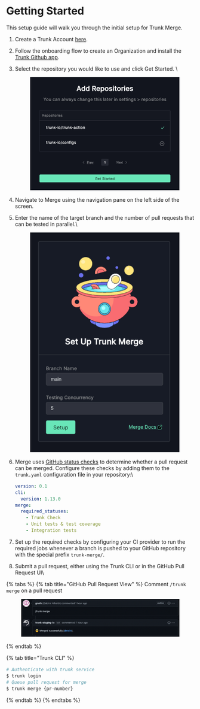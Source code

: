# Getting Started

This setup guide will walk you through the initial setup for Trunk Merge.

1. Create a Trunk Account [here](https://app.trunk.io/signup).
2. Follow the onboarding flow to create an Organization and install the [Trunk Github app](https://github.com/apps/trunk-io).
3.  Select the repository you would like to use and click Get Started. \


    <figure><img src="../.gitbook/assets/image.png" alt=""><figcaption></figcaption></figure>
4. Navigate to Merge using the navigation pane on the left side of the screen.
5.  Enter the name of the target branch and the number of pull requests that can be tested in parallel.\


    <figure><img src="../.gitbook/assets/image (1).png" alt=""><figcaption></figcaption></figure>


6.  Merge uses [GitHub status checks](https://docs.github.com/en/pull-requests/collaborating-with-pull-requests/collaborating-on-repositories-with-code-quality-features/about-status-checks) to determine whether a pull request can be merged. Configure these checks by adding them to the `trunk.yaml` configuration file in your repository:\


    ```yaml
    version: 0.1
    cli:
      version: 1.13.0
    merge:
      required_statuses:
        - Trunk Check
        - Unit tests & test coverage
        - Integration tests
    ```


7. Set up the required checks by configuring your CI provider to run the required jobs whenever a branch is pushed to your GitHub repository with the special prefix `trunk-merge/`.
8. Submit a pull request, either using the Trunk CLI or in the GitHub Pull Request UI\


{% tabs %}
{% tab title="GitHub Pull Request View" %}
Comment `/trunk merge` on a pull request

<figure><img src="../.gitbook/assets/image (3).png" alt=""><figcaption></figcaption></figure>
{% endtab %}

{% tab title="Trunk CLI" %}
```bash
# Authenticate with trunk service
$ trunk login
# Queue pull request for merge
$ trunk merge {pr-number}
```
{% endtab %}
{% endtabs %}
